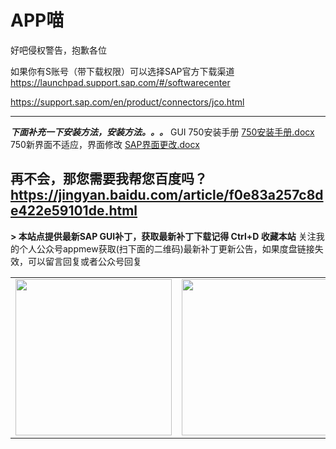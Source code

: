 # APP喵

好吧侵权警告，抱歉各位






如果你有S账号（带下载权限）可以选择SAP官方下载渠道
https://launchpad.support.sap.com/#/softwarecenter

https://support.sap.com/en/product/connectors/jco.html

----------


***下面补充一下安装方法，安装方法。。。***
GUI 750安装手册
[750安装手册.docx][4]
750新界面不适应，界面修改
[SAP界面更改.docx][5]

再不会，那您需要我帮您百度吗？
https://jingyan.baidu.com/article/f0e83a257c8de422e59101de.html
----------


**> 本站点提供最新SAP GUI补丁，获取最新补丁下载记得 Ctrl+D 收藏本站**
关注我的个人公众号appmew获取(扫下面的二维码)最新补丁更新公告，如果度盘链接失效，可以留言回复或者公众号回复
        <table><tr> 
    <td><img alt="" src="https://ws1.sinaimg.cn/large/007jJ55vly1fvfw8usuulj309r09rgm2.jpg" width="250" hegiht="150" align=center /></td> 
    <td><img alt="" src="https://www.appmews.com/usr/themes/image/sapgui.png" width="250" hegiht="150" align=center /></td> 
        </tr></table>


  [1]: https://www.appmews.com/usr/uploads/2019/02/4222033756.jpg
  [2]: https://www.appmews.com/usr/uploads/2019/02/1543641118.zip
  [3]: https://www.appmews.com/usr/uploads/2018/12/379862561.zip
  [4]: https://www.appmews.com/usr/uploads/2018/11/3199871217.docx
  [5]: https://www.appmews.com/usr/uploads/2018/11/560927402.docx
